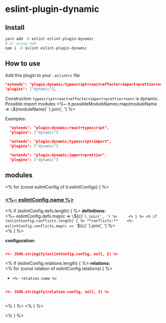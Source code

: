 # eslint-plugin-dynamic

## Install
```bash
yarn add -D eslint eslint-plugin-dynamic
# or using npm
npm i -D eslint eslint-plugin-dynamic
```

## How to use

Add this plugin to your `.eslintrc` file  
```json
"extends": "plugin:dynamic/typescript+react+effector+import+prettier+next",
"plugins": ["dynamic"],
```

Construction `typescript+react+effector+import+prettier+next` is dynamic.  
Possible import modules <%~ it.possibleModuleNames.map(moduleName => `\`${moduleName}\``).join(', ') %>  

Examples:  
```json
  "extends": "plugin:dynamic/react+typescript",  
  "plugins": ["dynamic"]
```
```json
  "extends": "plugin:dynamic/typescript+import",  
  "plugins": ["dynamic"]
```
```json
  "extends": "plugin:dynamic/import+prettier",  
  "plugins": ["dynamic"]
```

## modules

<% for (const eslintConfig of it.eslintConfigs) { %>

### [<%~ eslintConfig.name %>](<%~ eslintConfig.docs %>)  

<% if (eslintConfig.defs.length) { %>
**definitions:**  
<%~ eslintConfig.defs.map(c => `\`${c}\``).join(', ') %>    
<% } %>
<% if (eslintConfig.conflicts.length) { %>
**conflicts:**   
<%~ eslintConfig.conflicts.map(c => `\`${c}\``).join(', ') %>  
<% } %>  

**configuration:**  

```json

<%~ JSON.stringify(eslintConfig.config, null, 2) %>

```
<% if (eslintConfig.relations.length) { %>
**relations:**  
<% for (const relation of eslintConfig.relations) { %>
- `<%~ relation.name %>`  
```json
    
<%~ JSON.stringify(relation.config, null, 2) %>
    
```  

<% } %>
<% } %>

<% } %>
